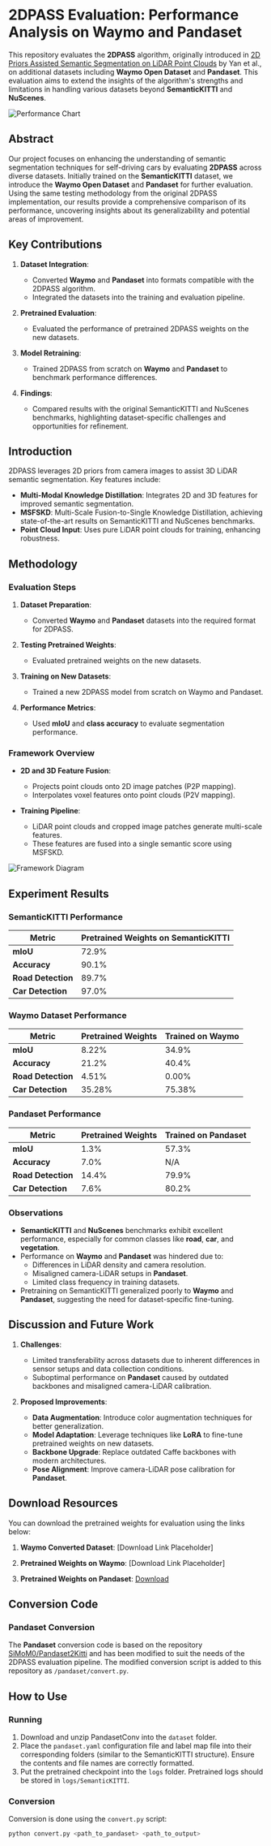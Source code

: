# 2DPASS Evaluation: Performance Analysis on Waymo and Pandaset

This repository evaluates the **2DPASS** algorithm, originally introduced in [2D Priors Assisted Semantic Segmentation on LiDAR Point Clouds](https://arxiv.org/pdf/2207.04397.pdf) by Yan et al., on additional datasets including **Waymo Open Dataset** and **Pandaset**. This evaluation aims to extend the insights of the algorithm's strengths and limitations in handling various datasets beyond **SemanticKITTI** and **NuScenes**.

![Performance Chart](chart.png)

## Abstract

Our project focuses on enhancing the understanding of semantic segmentation techniques for self-driving cars by evaluating **2DPASS** across diverse datasets. Initially trained on the **SemanticKITTI** dataset, we introduce the **Waymo Open Dataset** and **Pandaset** for further evaluation. Using the same testing methodology from the original 2DPASS implementation, our results provide a comprehensive comparison of its performance, uncovering insights about its generalizability and potential areas of improvement.

## Key Contributions

1. **Dataset Integration**:
   - Converted **Waymo** and **Pandaset** into formats compatible with the 2DPASS algorithm.
   - Integrated the datasets into the training and evaluation pipeline.

2. **Pretrained Evaluation**:
   - Evaluated the performance of pretrained 2DPASS weights on the new datasets.

3. **Model Retraining**:
   - Trained 2DPASS from scratch on **Waymo** and **Pandaset** to benchmark performance differences.

4. **Findings**:
   - Compared results with the original SemanticKITTI and NuScenes benchmarks, highlighting dataset-specific challenges and opportunities for refinement.

## Introduction

2DPASS leverages 2D priors from camera images to assist 3D LiDAR semantic segmentation. Key features include:
- **Multi-Modal Knowledge Distillation**: Integrates 2D and 3D features for improved semantic segmentation.
- **MSFSKD**: Multi-Scale Fusion-to-Single Knowledge Distillation, achieving state-of-the-art results on SemanticKITTI and NuScenes benchmarks.
- **Point Cloud Input**: Uses pure LiDAR point clouds for training, enhancing robustness.

## Methodology

### Evaluation Steps
1. **Dataset Preparation**:
   - Converted **Waymo** and **Pandaset** datasets into the required format for 2DPASS.
   
2. **Testing Pretrained Weights**:
   - Evaluated pretrained weights on the new datasets.

3. **Training on New Datasets**:
   - Trained a new 2DPASS model from scratch on Waymo and Pandaset.

4. **Performance Metrics**:
   - Used **mIoU** and **class accuracy** to evaluate segmentation performance.

### Framework Overview
- **2D and 3D Feature Fusion**:
  - Projects point clouds onto 2D image patches (P2P mapping).
  - Interpolates voxel features onto point clouds (P2V mapping).

- **Training Pipeline**:
  - LiDAR point clouds and cropped image patches generate multi-scale features.
  - These features are fused into a single semantic score using MSFSKD.

![Framework Diagram](figures/2DPASS.gif)

## Experiment Results

### SemanticKITTI Performance
| Metric              | Pretrained Weights on SemanticKITTI |
|----------------------|-------------------------------------|
| **mIoU**            | 72.9%                              |
| **Accuracy**        | 90.1%                              |
| **Road Detection**  | 89.7%                              |
| **Car Detection**   | 97.0%                              |

### Waymo Dataset Performance
| Metric              | Pretrained Weights | Trained on Waymo |
|----------------------|--------------------|------------------|
| **mIoU**            | 8.22%              | 34.9%            |
| **Accuracy**        | 21.2%              | 40.4%            |
| **Road Detection**  | 4.51%              | 0.00%            |
| **Car Detection**   | 35.28%             | 75.38%           |

### Pandaset Performance
| Metric              | Pretrained Weights | Trained on Pandaset |
|----------------------|--------------------|----------------------|
| **mIoU**            | 1.3%               | 57.3%               |
| **Accuracy**        | 7.0%               | N/A                 |
| **Road Detection**  | 14.4%              | 79.9%               |
| **Car Detection**   | 7.6%               | 80.2%               |

### Observations
- **SemanticKITTI** and **NuScenes** benchmarks exhibit excellent performance, especially for common classes like **road**, **car**, and **vegetation**.
- Performance on **Waymo** and **Pandaset** was hindered due to:
  - Differences in LiDAR density and camera resolution.
  - Misaligned camera-LiDAR setups in **Pandaset**.
  - Limited class frequency in training datasets.
- Pretraining on SemanticKITTI generalized poorly to **Waymo** and **Pandaset**, suggesting the need for dataset-specific fine-tuning.

## Discussion and Future Work
1. **Challenges**:
   - Limited transferability across datasets due to inherent differences in sensor setups and data collection conditions.
   - Suboptimal performance on **Pandaset** caused by outdated backbones and misaligned camera-LiDAR calibration.

2. **Proposed Improvements**:
   - **Data Augmentation**: Introduce color augmentation techniques for better generalization.
   - **Model Adaptation**: Leverage techniques like **LoRA** to fine-tune pretrained weights on new datasets.
   - **Backbone Upgrade**: Replace outdated Caffe backbones with modern architectures.
   - **Pose Alignment**: Improve camera-LiDAR pose calibration for **Pandaset**.

## Download Resources
You can download the pretrained weights for evaluation using the links below:
1. **Waymo Converted Dataset**: [Download Link Placeholder]

3. **Pretrained Weights on Waymo**: [Download Link Placeholder]
4. **Pretrained Weights on Pandaset**: [Download](https://umich-my.sharepoint.com/:f:/g/personal/hoangdng_umich_edu/Enp1FlPBK8BLhksziXse-IgBdpX4D43hETGXNYXplDKLEw?e=X3mhPL)


## Conversion Code

### Pandaset Conversion
The **Pandaset** conversion code is based on the repository [SiMoM0/Pandaset2Kitti](https://github.com/SiMoM0/Pandaset2Kitti) and has been modified to suit the needs of the 2DPASS evaluation pipeline. The modified conversion script is added to this repository as `/pandaset/convert.py`.

## How to Use

### Running
1. Download and unzip PandasetConv into the `dataset` folder.
2. Place the `pandaset.yaml` configuration file and label map file into their corresponding folders (similar to the SemanticKITTI structure). Ensure the contents and file names are correctly formatted.
3. Put the pretrained checkpoint into the `logs` folder. Pretrained logs should be stored in `logs/SemanticKITTI`.

### Conversion
Conversion is done using the `convert.py` script:
```bash
python convert.py <path_to_pandaset> <path_to_output>
